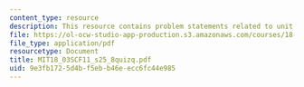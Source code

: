 ```yaml
---
content_type: resource
description: This resource contains problem statements related to unit pulse response.
file: https://ol-ocw-studio-app-production.s3.amazonaws.com/courses/18-03sc-differential-equations-fall-2011/9e3fb1725d4bf5ebb46eecc6fc44e985_MIT18_03SCF11_s25_8quizq.pdf
file_type: application/pdf
resourcetype: Document
title: MIT18_03SCF11_s25_8quizq.pdf
uid: 9e3fb172-5d4b-f5eb-b46e-ecc6fc44e985
---
```

